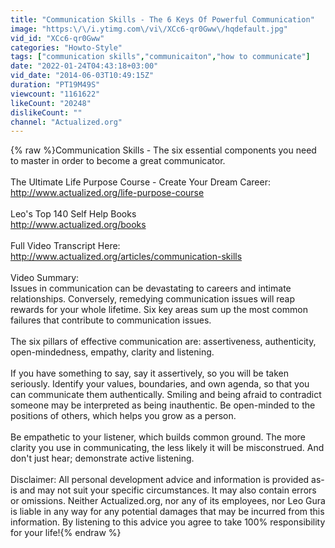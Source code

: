 ```yaml
---
title: "Communication Skills - The 6 Keys Of Powerful Communication"
image: "https:\/\/i.ytimg.com\/vi\/XCc6-qr0Gww\/hqdefault.jpg"
vid_id: "XCc6-qr0Gww"
categories: "Howto-Style"
tags: ["communication skills","communicaiton","how to communicate"]
date: "2022-01-24T04:43:18+03:00"
vid_date: "2014-06-03T10:49:15Z"
duration: "PT19M49S"
viewcount: "1161622"
likeCount: "20248"
dislikeCount: ""
channel: "Actualized.org"
---
```

{% raw %}Communication Skills - The six essential components you need to master in order to become a great communicator.<br /><br />The Ultimate Life Purpose Course - Create Your Dream Career:<br /><a rel="nofollow" target="blank" href="http://www.actualized.org/life-purpose-course">http://www.actualized.org/life-purpose-course</a><br /><br />Leo's Top 140 Self Help Books<br /><a rel="nofollow" target="blank" href="http://www.actualized.org/books">http://www.actualized.org/books</a><br /><br />Full Video Transcript Here:<br /><a rel="nofollow" target="blank" href="http://www.actualized.org/articles/communication-skills">http://www.actualized.org/articles/communication-skills</a><br /><br />Video Summary:<br />Issues in communication can be devastating to careers and intimate relationships. Conversely, remedying communication issues will reap rewards for your whole lifetime. Six key areas sum up the most common failures that contribute to communication issues. <br /><br />The six pillars of effective communication are: assertiveness, authenticity, open-mindedness, empathy, clarity and listening.<br /><br />If you have something to say, say it assertively, so you will be taken seriously. Identify your values, boundaries, and own agenda, so that you can communicate them authentically. Smiling and being afraid to contradict someone may be interpreted as being inauthentic. Be open-minded to the positions of others, which helps you grow as a person. <br /><br />Be empathetic to your listener, which builds common ground. The more clarity you use in communicating, the less likely it will be misconstrued. And don't just hear; demonstrate active listening.<br /><br />Disclaimer: All personal development advice and information is provided as-is and may not suit your specific circumstances. It may also contain errors or omissions. Neither Actualized.org, nor any of its employees, nor Leo Gura is liable in any way for any potential damages that may be incurred from this information. By listening to this advice you agree to take 100% responsibility for your life!{% endraw %}
